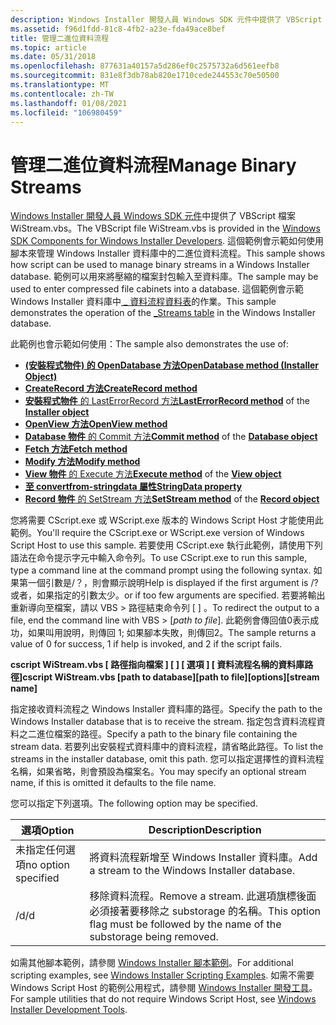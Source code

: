```yaml
---
description: Windows Installer 開發人員 Windows SDK 元件中提供了 VBScript 檔案 WiStream.vbs。
ms.assetid: f96d1fdd-81c8-4fb2-a23e-fda49ace8bef
title: 管理二進位資料流程
ms.topic: article
ms.date: 05/31/2018
ms.openlocfilehash: 877631a40157a5d286ef0c2575732a6d561eefb8
ms.sourcegitcommit: 831e8f3db78ab820e1710cede244553c70e50500
ms.translationtype: MT
ms.contentlocale: zh-TW
ms.lasthandoff: 01/08/2021
ms.locfileid: "106980459"
---
```

# <a name="manage-binary-streams"></a><span data-ttu-id="4fa97-103">管理二進位資料流程</span><span class="sxs-lookup"><span data-stu-id="4fa97-103">Manage Binary Streams</span></span>

<span data-ttu-id="4fa97-104">[Windows Installer 開發人員 Windows SDK 元件](platform-sdk-components-for-windows-installer-developers.md)中提供了 VBScript 檔案 WiStream.vbs。</span><span class="sxs-lookup"><span data-stu-id="4fa97-104">The VBScript file WiStream.vbs is provided in the [Windows SDK Components for Windows Installer Developers](platform-sdk-components-for-windows-installer-developers.md).</span></span> <span data-ttu-id="4fa97-105">這個範例會示範如何使用腳本來管理 Windows Installer 資料庫中的二進位資料流程。</span><span class="sxs-lookup"><span data-stu-id="4fa97-105">This sample shows how script can be used to manage binary streams in a Windows Installer database.</span></span> <span data-ttu-id="4fa97-106">範例可以用來將壓縮的檔案封包輸入至資料庫。</span><span class="sxs-lookup"><span data-stu-id="4fa97-106">The sample may be used to enter compressed file cabinets into a database.</span></span> <span data-ttu-id="4fa97-107">這個範例會示範 Windows Installer 資料庫中[ \_ 資料流程資料表](-streams-table.md)的作業。</span><span class="sxs-lookup"><span data-stu-id="4fa97-107">This sample demonstrates the operation of the [\_Streams table](-streams-table.md) in the Windows Installer database.</span></span>

<span data-ttu-id="4fa97-108">此範例也會示範如何使用：</span><span class="sxs-lookup"><span data-stu-id="4fa97-108">The sample also demonstrates the use of:</span></span>

-   [<span data-ttu-id="4fa97-109">**(安裝程式物件) 的 OpenDatabase 方法**</span><span class="sxs-lookup"><span data-stu-id="4fa97-109">**OpenDatabase method (Installer Object)**</span></span>](installer-opendatabase.md)
-   [<span data-ttu-id="4fa97-110">**CreateRecord 方法**</span><span class="sxs-lookup"><span data-stu-id="4fa97-110">**CreateRecord method**</span></span>](installer-createrecord.md)
-   <span data-ttu-id="4fa97-111">[](installer-lasterrorrecord.md) [**安裝程式物件** 的 LastErrorRecord 方法](installer-object.md)</span><span class="sxs-lookup"><span data-stu-id="4fa97-111">[**LastErrorRecord method**](installer-lasterrorrecord.md) of the [**Installer object**](installer-object.md)</span></span>
-   [<span data-ttu-id="4fa97-112">**OpenView 方法**</span><span class="sxs-lookup"><span data-stu-id="4fa97-112">**OpenView method**</span></span>](database-openview.md)
-   <span data-ttu-id="4fa97-113">[](database-commit.md) [ **Database 物件** 的 Commit 方法](database-object.md)</span><span class="sxs-lookup"><span data-stu-id="4fa97-113">[**Commit method**](database-commit.md) of the [**Database object**](database-object.md)</span></span>
-   [<span data-ttu-id="4fa97-114">**Fetch 方法**</span><span class="sxs-lookup"><span data-stu-id="4fa97-114">**Fetch method**</span></span>](view-fetch.md)
-   [<span data-ttu-id="4fa97-115">**Modify 方法**</span><span class="sxs-lookup"><span data-stu-id="4fa97-115">**Modify method**</span></span>](view-modify.md)
-   <span data-ttu-id="4fa97-116">[](view-execute.md) [ **View 物件** 的 Execute 方法](view-object.md)</span><span class="sxs-lookup"><span data-stu-id="4fa97-116">[**Execute method**](view-execute.md) of the [**View object**](view-object.md)</span></span>
-   [<span data-ttu-id="4fa97-117">**至 convertfrom-stringdata 屬性**</span><span class="sxs-lookup"><span data-stu-id="4fa97-117">**StringData property**</span></span>](record-stringdata.md)
-   <span data-ttu-id="4fa97-118">[](record-setstream.md) [ **Record 物件** 的 SetStream 方法](record-object.md)</span><span class="sxs-lookup"><span data-stu-id="4fa97-118">[**SetStream method**](record-setstream.md) of the [**Record object**](record-object.md)</span></span>

<span data-ttu-id="4fa97-119">您將需要 CScript.exe 或 WScript.exe 版本的 Windows Script Host 才能使用此範例。</span><span class="sxs-lookup"><span data-stu-id="4fa97-119">You'll require the CScript.exe or WScript.exe version of Windows Script Host to use this sample.</span></span> <span data-ttu-id="4fa97-120">若要使用 CScript.exe 執行此範例，請使用下列語法在命令提示字元中輸入命令列。</span><span class="sxs-lookup"><span data-stu-id="4fa97-120">To use CScript.exe to run this sample, type a command line at the command prompt using the following syntax.</span></span> <span data-ttu-id="4fa97-121">如果第一個引數是/？，則會顯示說明</span><span class="sxs-lookup"><span data-stu-id="4fa97-121">Help is displayed if the first argument is /?</span></span> <span data-ttu-id="4fa97-122">或者，如果指定的引數太少。</span><span class="sxs-lookup"><span data-stu-id="4fa97-122">or if too few arguments are specified.</span></span> <span data-ttu-id="4fa97-123">若要將輸出重新導向至檔案，請以 VBS > 路徑結束命令列 \[  \] 。</span><span class="sxs-lookup"><span data-stu-id="4fa97-123">To redirect the output to a file, end the command line with VBS > \[*path to file*\].</span></span> <span data-ttu-id="4fa97-124">此範例會傳回值0表示成功，如果叫用說明，則傳回 1; 如果腳本失敗，則傳回2。</span><span class="sxs-lookup"><span data-stu-id="4fa97-124">The sample returns a value of 0 for success, 1 if help is invoked, and 2 if the script fails.</span></span>

<span data-ttu-id="4fa97-125">**cscript WiStream.vbs \[ 路徑指向檔案 \] \[ \] \[ 選項 \] \[ 資料流程名稱的資料庫路徑\]**</span><span class="sxs-lookup"><span data-stu-id="4fa97-125">**cscript WiStream.vbs \[path to database\]\[path to file\]\[options\]\[stream name\]**</span></span>

<span data-ttu-id="4fa97-126">指定接收資料流程之 Windows Installer 資料庫的路徑。</span><span class="sxs-lookup"><span data-stu-id="4fa97-126">Specify the path to the Windows Installer database that is to receive the stream.</span></span> <span data-ttu-id="4fa97-127">指定包含資料流程資料之二進位檔案的路徑。</span><span class="sxs-lookup"><span data-stu-id="4fa97-127">Specify a path to the binary file containing the stream data.</span></span> <span data-ttu-id="4fa97-128">若要列出安裝程式資料庫中的資料流程，請省略此路徑。</span><span class="sxs-lookup"><span data-stu-id="4fa97-128">To list the streams in the installer database, omit this path.</span></span> <span data-ttu-id="4fa97-129">您可以指定選擇性的資料流程名稱，如果省略，則會預設為檔案名。</span><span class="sxs-lookup"><span data-stu-id="4fa97-129">You may specify an optional stream name, if this is omitted it defaults to the file name.</span></span>

<span data-ttu-id="4fa97-130">您可以指定下列選項。</span><span class="sxs-lookup"><span data-stu-id="4fa97-130">The following option may be specified.</span></span>



| <span data-ttu-id="4fa97-131">選項</span><span class="sxs-lookup"><span data-stu-id="4fa97-131">Option</span></span>              | <span data-ttu-id="4fa97-132">Description</span><span class="sxs-lookup"><span data-stu-id="4fa97-132">Description</span></span>                                                                                     |
|---------------------|-------------------------------------------------------------------------------------------------|
| <span data-ttu-id="4fa97-133">未指定任何選項</span><span class="sxs-lookup"><span data-stu-id="4fa97-133">no option specified</span></span> | <span data-ttu-id="4fa97-134">將資料流程新增至 Windows Installer 資料庫。</span><span class="sxs-lookup"><span data-stu-id="4fa97-134">Add a stream to the Windows Installer database.</span></span>                                                 |
| <span data-ttu-id="4fa97-135">/d</span><span class="sxs-lookup"><span data-stu-id="4fa97-135">/d</span></span>                  | <span data-ttu-id="4fa97-136">移除資料流程。</span><span class="sxs-lookup"><span data-stu-id="4fa97-136">Remove a stream.</span></span> <span data-ttu-id="4fa97-137">此選項旗標後面必須接著要移除之 substorage 的名稱。</span><span class="sxs-lookup"><span data-stu-id="4fa97-137">This option flag must be followed by the name of the substorage being removed.</span></span> |



 

<span data-ttu-id="4fa97-138">如需其他腳本範例，請參閱 [Windows Installer 腳本範例](windows-installer-scripting-examples.md)。</span><span class="sxs-lookup"><span data-stu-id="4fa97-138">For additional scripting examples, see [Windows Installer Scripting Examples](windows-installer-scripting-examples.md).</span></span> <span data-ttu-id="4fa97-139">如需不需要 Windows Script Host 的範例公用程式，請參閱 [Windows Installer 開發工具](windows-installer-development-tools.md)。</span><span class="sxs-lookup"><span data-stu-id="4fa97-139">For sample utilities that do not require Windows Script Host, see [Windows Installer Development Tools](windows-installer-development-tools.md).</span></span>

 

 



